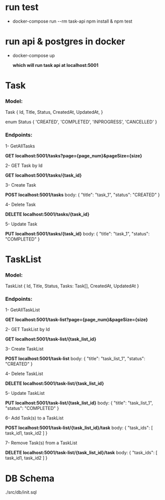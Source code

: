 # run test
- docker-compose run --rm task-api npm install & npm test

# run api & postgres in docker
- docker-compose up

  **which will run task api at localhost:5001**


# Task

### Model:
Task {
     Id,
     Title,
     Status,
     CreatedAt,
     UpdatedAt,
}

enum Status {
    'CREATED',
    'COMPLETED',
    'INPROGRESS',
    'CANCELLED'
}

### Endpoints:
1- GetAllTasks

**GET localhost:5001/tasks?page={page_num}&pageSize={size}**

2- GET Task by Id

**GET localhost:5001/tasks/{task_id}**

3- Create Task

**POST localhost:5001/tasks**
body: { "title": "task_1", "status": "CREATED" }

4- Delete Task

**DELETE localhost:5001/tasks/{task_id}**

5- Update Task

**PUT localhost:5001/tasks/{task_id}**
body: { "title": "task_1", "status": "COMPLETED" }


# TaskList

### Model:
TaskList 
{
   Id,
   Title,
   Status,
   Tasks: Task[],
   CreatedAt,
   UpdatedAt
}

### Endpoints:
1- GetAllTaskList 

**GET localhost:5001/task-list?page={page_num}&pageSize={size}**

2- GET TaskList by Id

**GET localhost:5001/task-list/{task_list_id}**

3- Create TaskList

**POST localhost:5001/task-list**
body: { "title": "task_list_1", "status": "CREATED" }

4- Delete TaskList

**DELETE localhost:5001/task-list/{task_list_id}**

5- Update TaskList

**PUT localhost:5001/task-list/{task_list_id}**
body: { "title": "task_list_1", "status": "COMPLETED" }

6- Add Task(s) to a TaskList

**POST localhost:5001/task-list/{task_list_id}/task**
body: { "task_ids": [ task_id1, task_id2 ] }

7- Remove Task(s) from a TaskList

**DELETE localhost:5001/task-list/{task_list_id}/task**
body: { "task_ids": [ task_id1, task_id2 ] }

# DB Schema
./src/db/init.sql

